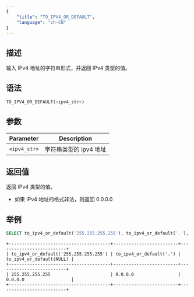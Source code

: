 ```yaml
---
{
    "title": "TO_IPV4_OR_DEFAULT",
    "language": "zh-CN"
}
---
```


<!-- 
Licensed to the Apache Software Foundation (ASF) under one
or more contributor license agreements.  See the NOTICE file
distributed with this work for additional information
regarding copyright ownership.  The ASF licenses this file
to you under the Apache License, Version 2.0 (the
"License"); you may not use this file except in compliance
with the License.  You may obtain a copy of the License at
  http://www.apache.org/licenses/LICENSE-2.0
Unless required by applicable law or agreed to in writing,
software distributed under the License is distributed on an
"AS IS" BASIS, WITHOUT WARRANTIES OR CONDITIONS OF ANY
KIND, either express or implied.  See the License for the
specific language governing permissions and limitations
under the License.
-->

## 描述
输入 IPv4 地址的字符串形式，并返回 IPv4 类型的值。

## 语法
```sql
TO_IPV4_OR_DEFAULT(<ipv4_str>)
```

## 参数
| Parameter | Description                                      |
|-----------|--------------------------------------------------|
| `<ipv4_str>`      | 字符串类型的 ipv4 地址 |


## 返回值
返回 IPv4 类型的值。
- 如果 IPv4 地址的格式非法，则返回 0.0.0.0

## 举例
```sql
SELECT to_ipv4_or_default('255.255.255.255'), to_ipv4_or_default('.'), to_ipv4_or_default(NULL);
```
```text
+---------------------------------------+-------------------------+--------------------------+
| to_ipv4_or_default('255.255.255.255') | to_ipv4_or_default('.') | to_ipv4_or_default(NULL) |
+---------------------------------------+-------------------------+--------------------------+
| 255.255.255.255                       | 0.0.0.0                 | 0.0.0.0                  |
+---------------------------------------+-------------------------+--------------------------+
```

